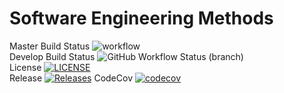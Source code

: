 # Software Engineering Methods
Master Build Status ![workflow](https://github.com/SamA29/SET08103/actions/workflows/main.yml/badge.svg) <br />
Develop Build Status ![GitHub Workflow Status (branch)](https://img.shields.io/github/workflow/status/SamA29/SET08103/A%20workflow%20for%20my%20Hello%20World%20App/Release-1) <br />
License [![LICENSE](https://img.shields.io/github/license/SamA29/SET08103.svg?style=flat-square)](https://github.com/<github-username>/sem/blob/master/LICENSE) <br />
Release [![Releases](https://img.shields.io/github/release/SamA29/SET08103/all.svg?style=flat-square)](https://github.com/<github-username>/sem/releases)
CodeCov [![codecov](https://codecov.io/gh/SamA29/SET08103/branch/master/graph/badge.svg?token=07KC8FO0I0)](https://codecov.io/gh/SamA29/SET08103)
